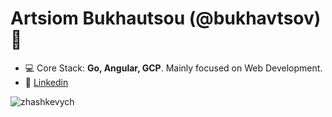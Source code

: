 <h1 align="left">Artsiom Bukhautsou (@bukhavtsov) 👋</h1>

- 💻 Core Stack: **Go, Angular, GCP**. Mainly focused on Web Development.
- 🚀 <a href="https://linkedin.com/in/bukhautsou"  target="blank">Linkedin</a>

<p>&nbsp;<img align="left" src="https://github-readme-stats.vercel.app/api?username=bukhavtsov&show_icons=true&hide_title=true" alt="zhashkevych" /></p>
